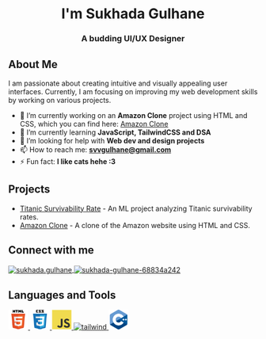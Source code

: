 <h1 align="center">I'm Sukhada Gulhane</h1>
<h3 align="center">A budding UI/UX Designer</h3>

## About Me
I am passionate about creating intuitive and visually appealing user interfaces. Currently, I am focusing on improving my web development skills by working on various projects.

- 🛒 I’m currently working on an **Amazon Clone** project using HTML and CSS, which you can find here: [Amazon Clone](https://github.com/sukhada35/amazon-clone)
- 🌱 I’m currently learning **JavaScript, TailwindCSS and DSA**
- 🤝 I’m looking for help with **Web dev and design projects**
- 📫 How to reach me: **svvgulhane@gmail.com**
- ⚡ Fun fact: **I like cats hehe :3**

## Projects
- [Titanic Survivability Rate](https://github.com/ashmit27j/Tech-project-modified) - An ML project analyzing Titanic survivability rates.
- [Amazon Clone](https://github.com/sukhada35/amazon-clone) - A clone of the Amazon website using HTML and CSS.

## Connect with me
<p align="left">
  <a href="https://instagram.com/sukhada.gulhane" target="blank">
    <img align="center" src="https://raw.githubusercontent.com/rahuldkjain/github-profile-readme-generator/master/src/images/icons/Social/instagram.svg" alt="sukhada.gulhane" height="30" width="40" />
  </a>
  <a href="https://linkedin.com/in/sukhada-gulhane-68834a242" target="blank">
    <img align="center" src="https://raw.githubusercontent.com/rahuldkjain/github-profile-readme-generator/master/src/images/icons/Social/linked-in-alt.svg" alt="sukhada-gulhane-68834a242" height="30" width="40"/>
  </a>
</p>

## Languages and Tools
<p align="left">
  <a href="https://www.w3.org/html/" target="_blank" rel="noreferrer">
    <img src="https://raw.githubusercontent.com/devicons/devicon/master/icons/html5/html5-original-wordmark.svg" alt="html5" width="40" height="40"/>
  </a>
  <a href="https://www.w3schools.com/css/" target="_blank" rel="noreferrer">
    <img src="https://raw.githubusercontent.com/devicons/devicon/master/icons/css3/css3-original-wordmark.svg" alt="css3" width="40" height="40"/>
  </a>
  <a href="https://developer.mozilla.org/en-US/docs/Web/JavaScript" target="_blank" rel="noreferrer">
    <img src="https://raw.githubusercontent.com/devicons/devicon/master/icons/javascript/javascript-original.svg" alt="javascript" width="40" height="40"/>
  </a>
  <a href="https://tailwindcss.com/" target="_blank" rel="noreferrer">
    <img src="https://www.vectorlogo.zone/logos/tailwindcss/tailwindcss-icon.svg" alt="tailwind" width="40" height="40"/>
  </a>
  <a href="https://www.w3schools.com/cpp/" target="_blank" rel="noreferrer">
    <img src="https://raw.githubusercontent.com/devicons/devicon/master/icons/cplusplus/cplusplus-original.svg" alt="cplusplus" width="40" height="40"/>
  </a>
</p>

